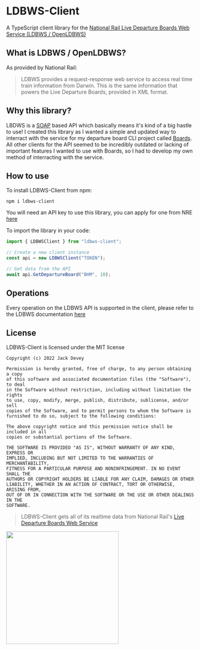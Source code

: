 # LDBWS-Client
A TypeScript client library for the [National Rail Live Departure Boards Web Service (LDBWS / OpenLDBWS)](http://lite.realtime.nationalrail.co.uk/openldbws/)

## What is LDBWS / OpenLDBWS?
As provided by National Rail:
> LDBWS provides a request-response web service to access real time train information from Darwin. This is the same information that powers the 
> Live Departure Boards, provided in XML format.

## Why this library?
LBDWS is a [SOAP](https://en.wikipedia.org/wiki/SOAP) based API which basically means it's kind of a big hastle to use! I created this library as I wanted a 
simple and updated way to interract with the service for my departure board CLI project called [Boards](https://github.com/jackdevey/Boards). All
other clients for the API seemed to be incredibly outdated or lacking of important features I wanted to use with Boards, so I had to develop my own method of
interracting with the service.

## How to use
To install LDBWS-Client from npm:
```
npm i ldbws-client
```
You will need an API key to use this library, you can apply for one from NRE [here](http://realtime.nationalrail.co.uk/OpenLDBWSRegistration/)

To import the library in your code:
```javascript
import { LDBWSClient } from "ldbws-client";

// Create a new client instance
const api = new LDBWSClient("TOKEN");

// Get data from the API
await api.GetDepartureBoard("BHM", 10);
```

## Operations
Every operation on the LDBWS API is supported in the client, please refer to the LDBWS documentation [here](http://lite.realtime.nationalrail.co.uk/openldbws/)

## License
LDBWS-Client is licensed under the MIT license
```
Copyright (c) 2022 Jack Devey

Permission is hereby granted, free of charge, to any person obtaining a copy
of this software and associated documentation files (the "Software"), to deal
in the Software without restriction, including without limitation the rights
to use, copy, modify, merge, publish, distribute, sublicense, and/or sell
copies of the Software, and to permit persons to whom the Software is
furnished to do so, subject to the following conditions:

The above copyright notice and this permission notice shall be included in all
copies or substantial portions of the Software.

THE SOFTWARE IS PROVIDED "AS IS", WITHOUT WARRANTY OF ANY KIND, EXPRESS OR
IMPLIED, INCLUDING BUT NOT LIMITED TO THE WARRANTIES OF MERCHANTABILITY,
FITNESS FOR A PARTICULAR PURPOSE AND NONINFRINGEMENT. IN NO EVENT SHALL THE
AUTHORS OR COPYRIGHT HOLDERS BE LIABLE FOR ANY CLAIM, DAMAGES OR OTHER
LIABILITY, WHETHER IN AN ACTION OF CONTRACT, TORT OR OTHERWISE, ARISING FROM,
OUT OF OR IN CONNECTION WITH THE SOFTWARE OR THE USE OR OTHER DEALINGS IN THE
SOFTWARE.
```
> LDBWS-Client gets all of its realtime data from National Rail's [Live Departure Boards Web Service](http://lite.realtime.nationalrail.co.uk/openldbws/)
<img src="images/NRE_Powered_logo.png" width="300" height="auto">
